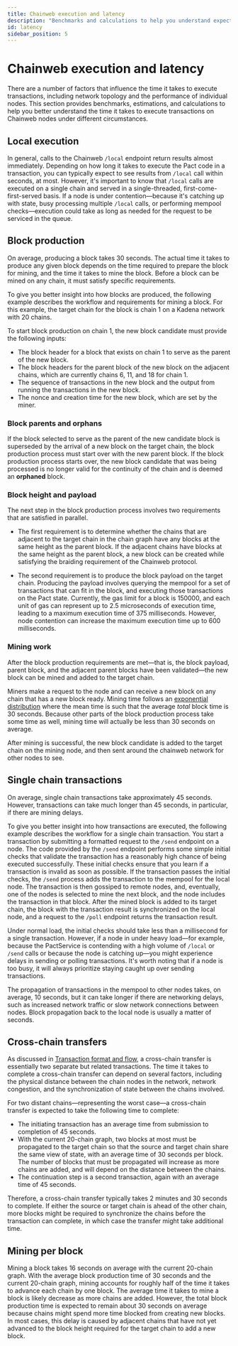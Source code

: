 ```yaml
---
title: Chainweb execution and latency
description: "Benchmarks and calculations to help you understand expected execution times."
id: latency
sidebar_position: 5
---
```


# Chainweb execution and latency

There are a number of factors that influence the time it takes to execute transactions, including network topology and the performance of individual nodes.
This section provides benchmarks, estimations, and calculations to help you better understand the time it takes to execute transactions on Chainweb nodes under different circumstances.

## Local execution

In general, calls to the Chainweb `/local` endpoint return results almost immediately.
Depending on how long it takes to execute the Pact code in a transaction, you can typically expect to see results from `/local` call within seconds, at most. 
However, it's important to know that `/local` calls are executed on a single chain and served in a single-threaded, first-come-first-served basis.
If a node is under contention—because it's catching up with state, busy processing multiple `/local` calls, or performing mempool checks—execution could take as long as needed for the request to be serviced in the queue.

## Block production

On average, producing a block takes 30 seconds.
The actual time it takes to produce any given block depends on the time required to prepare the block for mining, and the time it takes to mine the block.
Before a block can be mined on any chain, it must satisfy specific requirements.

To give you better insight into how blocks are produced, the following example describes the workflow and requirements for mining a block.
For this example, the target chain for the block is chain 1 on a Kadena network with 20 chains.

To start block production on chain 1, the new block candidate must provide the following inputs:

- The block header for a block that exists on chain 1 to serve as the parent of the new block.
- The block headers for the parent block of the new block on the adjacent chains, which are currently chains 6, 11, and 18 for chain 1.
- The sequence of transactions in the new block and the output from running the transactions in the new block.
- The nonce and creation time for the new block, which are set by the miner.

### Block parents and orphans

If the block selected to serve as the parent of the new candidate block is superseded by the arrival of a new block on the target chain, the block production process must start over with the new parent block.
If the block production process starts over, the new block candidate that was being processed is no longer valid for the continuity of the chain and is deemed an **orphaned** block.

### Block height and payload

The next step in the block production process involves two requirements that are satisfied in parallel. 

- The first requirement is to determine whether the chains that are adjacent to the target chain in the chain graph have any blocks at the same height as the parent block.
  If the adjacent chains have blocks at the same height as the parent block, a new block can be created while satisfying the braiding requirement of the Chainweb protocol.

- The second requirement is to produce the block payload on the target chain.
  Producing the payload involves querying the mempool for a set of transactions that can fit in the block, and executing those transactions on the Pact state.
  Currently, the gas limit for a block is 150000, and each unit of gas can represent up to 2.5 microseconds of execution time, leading to a maximum execution time of 375 milliseconds.
  However, node contention can increase the maximum execution time up to 600 milliseconds.

### Mining work

After the block production requirements are met—that is, the block payload, parent block, and the adjacent parent blocks have been validated—the new block can be mined and added to the target chain.

Miners make a request to the node and can receive a new block on any chain that has a new block ready.
Mining time follows an [exponential distribution](https://en.wikipedia.org/wiki/Exponential_distribution) where the mean time is such that the average *total* block time is 30 seconds. 
Because other parts of the block production process take some time as well, mining time will actually be less than 30 seconds on average.

After mining is successful, the new block candidate is added to the target chain on the mining node, and then sent around the chainweb network for other nodes to see.

## Single chain transactions

On average, single chain transactions take approximately 45 seconds.
However, transactions can take much longer than 45 seconds, in particular, if there are mining delays.

To give you better insight into how transactions are executed, the following example describes the workflow for a single chain transaction.
You start a transaction by submitting a formatted request to the `/send` endpoint on a node.
The code provided by the `/send` endpoint performs some simple initial checks that validate the transaction has a reasonably high chance of being executed successfully. 
These initial checks ensure that you learn if a transaction is invalid as soon as possible. 
If the transaction passes the initial checks, the `/send` process adds the transaction to the mempool for the local node. 
The transaction is then gossiped to remote nodes, and, eventually, one of the nodes is selected to mine the next block, and the node includes the transaction in that block. 
After the mined block is added to its target chain, the block with the transaction result is synchronized on the local node, and a request to the `/poll` endpoint returns the transaction result.

Under normal load, the initial checks should take less than a millisecond for a single transaction.
However, if a node in under heavy load—for example, because the PactService is contending with a high volume of `/local` or `/send` calls or because the node is catching up—you might experience delays in sending or polling transactions. 
It's worth noting that if a node is too busy, it will always prioritize staying caught up over sending transactions.

The propagation of transactions in the mempool to other nodes takes, on average, 10 seconds, but it can take longer if there are networking delays, such as increased network traffic or slow network connections between nodes.
Block propagation back to the local node is usually a matter of seconds.

## Cross-chain transfers

As discussed in [Transaction format and flow](/smart-contracts/transactions), a cross-chain transfer is essentially two separate but related transactions.
The time it takes to complete a cross-chain transfer can depend on several factors, including the physical distance between the chain nodes in the network, network congestion, and the synchronization of state between the chains involved.

For two distant chains—representing the worst case—a cross-chain transfer is expected to take the following time to complete:

- The initiating transaction has an average time from submission to completion of 45 seconds.
- With the current 20-chain graph, two blocks at most must be propagated to the target chain so that the source and target chain share the same view of state, with an average time of 30 seconds per block. 
  The number of blocks that must be propagated will increase as more chains are added, and will depend on the distance between the chains.
- The continuation step is a second transaction, again with an average time of 45 seconds.

Therefore, a cross-chain transfer typically takes 2 minutes and 30 seconds to complete.
If either the source or target chain is ahead of the other chain, more blocks might be required to synchronize the chains before the transaction can complete, in which case the transfer might take additional time.

## Mining per block

Mining a block takes 16 seconds on average with the current 20-chain graph. 
With the average block production time of 30 seconds and the current 20-chain graph, mining accounts for roughly half of the time it takes to advance each chain by one block.
The average time it takes to mine a block is likely decrease as more chains are added.
However, the total block production time is expected to remain about 30 seconds on average because chains might spend more time blocked from creating new blocks.
In most cases, this delay is caused by adjacent chains that have not yet advanced to the block height required for the target chain to add a new block.
